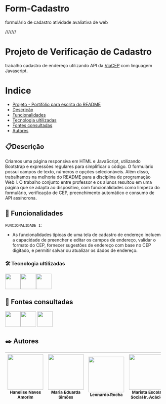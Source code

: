 # Form-Cadastro
formulário de cadastro atividade avaliativa de web
 
///////
# Projeto de Verificação de Cadastro 
trabalho cadastro de endereço utilizando API da [ViaCEP](http://viacep.com.br/) com linguagem Javascript.

# Indice

* [Projeto - Portifólio para escrita do README](#-projeto---portif%C3%B3lio-para-escrita-do-readme)
* [Descrição](#descri%C3%A7%C3%A3o)
* [Funcionalidades](#-funcionalidades)
* [Tecnologia ultilizadas](#%EF%B8%8F-tecnologia-ultilizadas)
* [Fontes consultadas](#-fontes-consultadas)
* [Autores](#%EF%B8%8F-autores)

## 📋Descrição 
   Criamos uma página responsiva em HTML e JavaScript, utilizando Bootstrap e expressões regulares para simplificar o código. O formulário possui campos de texto, números e opções selecionáveis. Além disso, trabalhamos na melhoria do README para a disciplina de programação Web I. O trabalho conjunto entre professor e os alunos resultou em uma página que se adapta ao dispositivo, com funcionalidades como limpeza do formulário, verificação de CEP, preenchimento automático e consumo de API assíncrona. 

## 🔧 Funcionalidades
`FUNCIONALIDADE 1`:
* As funcionalidades típicas de uma tela de cadastro de endereço incluem a capacidade de preencher e editar os campos de endereço, validar o formato do CEP, fornecer sugestões de endereço com base no CEP digitado, e permitir salvar ou atualizar os dados de endereço.

### 🛠️ Tecnologia ultilizadas 

<img src="https://cdn.jsdelivr.net/gh/devicons/devicon/icons/html5/html5-original-wordmark.svg" width=50 /><img src="https://cdn.jsdelivr.net/gh/devicons/devicon/icons/css3/css3-original-wordmark.svg" width=50 /><img src="https://cdn.jsdelivr.net/gh/devicons/devicon/icons/javascript/javascript-plain.svg" width=50 />

## 📄 Fontes consultadas 
<img src="https://cdn.jsdelivr.net/gh/devicons/devicon/icons/github/github-original-wordmark.svg" width=50  /><img src="https://cdn.jsdelivr.net/gh/devicons/devicon/icons/bootstrap/bootstrap-original.svg" width=50/> <img src="https://cdn.jsdelivr.net/gh/devicons/devicon/icons/devicon/devicon-original-wordmark.svg" width=50 />
          

## ✒️ Autores
| [<img loading="lazy" src="https://avatars.githubusercontent.com/u/105460028?v=4" width=115><br><sub>Hanelise Naves Amorim</sub>](https://github.com/hiseamorim) |[<img loading="lazy" src="https://avatars.githubusercontent.com/u/127847673?v=4" width=115><br><sub>Maria Eduarda Simões</sub>](https://github.com/Mariaeduardasimoes) |  [<img loading="lazy" src="https://avatars.githubusercontent.com/u/86802310?v=4" width=115><br><sub>Leonardo Rocha</sub>](https://github.com/LeonardoRochaMarista) | [<img loading="lazy" src="https://avatars.githubusercontent.com/u/86796647?s=200&v=4" width=115> <br><sub>Marista Escola Social Ir. Acácio</sub>](https://github.com/MaristaIrAcacio) |
| :---: | :---: | :---: | :---: |
